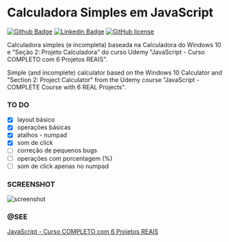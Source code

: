 # Calculadora Simples em JavaScript

[![Github Badge](https://img.shields.io/badge/-Github-000?style=flat-square&logo=Github&logoColor=white&link=https://github.com/leonardosolisbadaro)](https://github.com/leonardosolisbadaro)
[![Linkedin Badge](https://img.shields.io/badge/-LinkedIn-blue?style=flat-square&logo=Linkedin&logoColor=white&link=https://www.linkedin.com/in/leonardo-solis-badaro-820497139/)](https://www.linkedin.com/in/leonardo-solis-badaro-820497139/)
[![GitHub license](https://img.shields.io/github/license/leonardosolisbadaro/udemy-javascript-curso-completo-com-6-projetos-reais-calculadora?logo=MIT)](https://github.com/leonardosolisbadaro/udemy-javascript-curso-completo-com-6-projetos-reais-calculadora)

Calculadora simples (e incompleta) baseada na Calculadora do Windows 10 e "Seção 2: Projeto Calculadora" do curso Udemy "JavaScript - Curso COMPLETO com 6 Projetos REAIS".

Simple (and incomplete) calculator based on the Windows 10 Calculator and "Section 2: Project Calculator" from the Udemy course "JavaScript - COMPLETE Course with 6 REAL Projects".

### TO DO
- [x] layout básico
- [x] operações básicas
- [x] atalhos - numpad
- [x] som de click
- [ ] correção de pequenos bugs
- [ ] operações com porcentagem (%)
- [ ] som de click apenas no numpad

### SCREENSHOT
![screenshot](https://user-images.githubusercontent.com/25842028/115967337-85520b00-a508-11eb-9dd7-0c307daeccbc.png)

### @SEE
[JavaScript - Curso COMPLETO com 6 Projetos REAIS](https://www.udemy.com/course/javascript-curso-completo/)